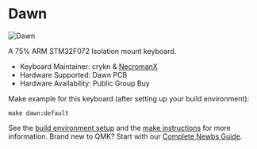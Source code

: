 # Dawn

![Dawn](https://i.imgur.com/ZckPI1i.jpg)

A 75% ARM STM32F072 Isolation mount keyboard.

* Keyboard Maintainer: crykn & [NecromanX](https://github.com/necromanx)
* Hardware Supported: Dawn PCB
* Hardware Availability: Public Group Buy

Make example for this keyboard (after setting up your build environment):

    make dawn:default

See the [build environment setup](https://docs.qmk.fm/#/getting_started_build_tools) and the [make instructions](https://docs.qmk.fm/#/getting_started_make_guide) for more information. Brand new to QMK? Start with our [Complete Newbs Guide](https://docs.qmk.fm/#/newbs).
